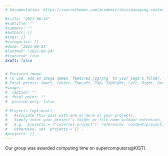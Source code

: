 ```yaml
---
# Documentation: https://sourcethemes.com/academic/docs/managing-content/

#title: "2021-08-24"
#subtitle: ""
#summary: ""
#authors: []
#tags: []
#categories: []
#date: "2021-08-24"
#lastmod: "2021-08-24"
#featured: true
draft: false


# Featured image
# To use, add an image named `featured.jpg/png` to your page's folder.
# Focal points: Smart, Center, TopLeft, Top, TopRight, Left, Right, BottomLeft, Bottom, BottomRight.
#image:
#  caption: ""
#  focal_point: ""
#  preview_only: false

# Projects (optional).
#   Associate this post with one or more of your projects.
#   Simply enter your project's folder or file name without extension.
#   E.g. `projects = ["internal-project"]` references `content/project/deep-learning/index.md`.
#   Otherwise, set `projects = []`.
#projects: []
---
```


Our group was awarded computing time on supercomputers@KISTI. 

